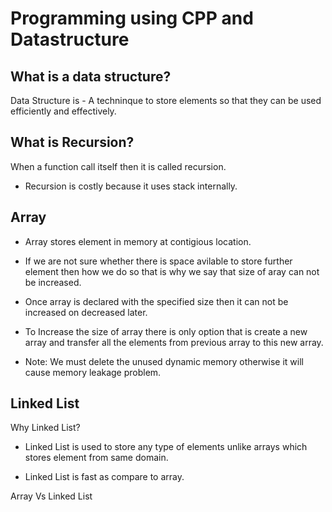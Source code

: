 # Programming using CPP and Datastructure

## What is a data structure?

Data Structure is -
A techninque to store elements so that they can be used efficiently and effectively.

## What is Recursion?

When a function call itself then it is called recursion.

* Recursion is costly because it uses stack internally.

## Array

* Array stores element in memory at contigious location.

* If we are not sure whether there is space avilable to store further element then how we do so that is why we say that size of aray can not be increased.

* Once array is declared with the specified size then it can not be increased on decreased later.

* To Increase the size of array there is only option that is create a new array and transfer all the elements from previous array to this new array.

* Note: We must delete the unused dynamic memory otherwise it will cause memory leakage problem.

## Linked List

Why Linked List?

* Linked List is used to store any type of elements unlike arrays which stores element from same domain.

* Linked List is fast as compare to array.

Array Vs Linked List
